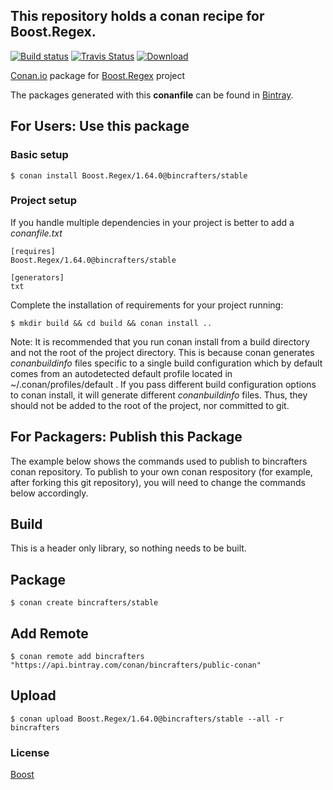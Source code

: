 ## This repository holds a conan recipe for Boost.Regex.

[![Build status](https://ci.appveyor.com/api/projects/status/iqs85a9glbn6qw2f/branch/stable/1.64.0?svg=true)](https://ci.appveyor.com/project/BinCrafters/conan-boost-regex/branch/stable/1.64.0)
[![Travis Status](https://travis-ci.org/bincrafters/conan-boost-regex.svg?branch=stable%2F1.64.0)](https://travis-ci.org/bincrafters/conan-boost-regex)
[![Download](https://api.bintray.com/packages/bincrafters/public-conan/Boost.Regex%3Abincrafters/images/download.svg?version=1.64.0%3Astable) ](https://bintray.com/bincrafters/public-conan/Boost.Regex%3Abincrafters/1.64.0%3Astable/link)

[Conan.io](https://conan.io) package for [Boost.Regex](https://github.com/Boostorg/Regex) project

The packages generated with this **conanfile** can be found in [Bintray](https://bintray.com/bincrafters/public-conan/Boost.Regex%3Abincrafters).

## For Users: Use this package

### Basic setup

    $ conan install Boost.Regex/1.64.0@bincrafters/stable

### Project setup

If you handle multiple dependencies in your project is better to add a *conanfile.txt*

    [requires]
    Boost.Regex/1.64.0@bincrafters/stable

    [generators]
    txt

Complete the installation of requirements for your project running:

    $ mkdir build && cd build && conan install ..
	
Note: It is recommended that you run conan install from a build directory and not the root of the project directory.  This is because conan generates *conanbuildinfo* files specific to a single build configuration which by default comes from an autodetected default profile located in ~/.conan/profiles/default .  If you pass different build configuration options to conan install, it will generate different *conanbuildinfo* files.  Thus, they should not be added to the root of the project, nor committed to git. 

## For Packagers: Publish this Package

The example below shows the commands used to publish to bincrafters conan repository. To publish to your own conan respository (for example, after forking this git repository), you will need to change the commands below accordingly. 

## Build  

This is a header only library, so nothing needs to be built.

## Package 

    $ conan create bincrafters/stable
	
## Add Remote

	$ conan remote add bincrafters "https://api.bintray.com/conan/bincrafters/public-conan"

## Upload

    $ conan upload Boost.Regex/1.64.0@bincrafters/stable --all -r bincrafters

### License
[Boost](www.boost.org/LICENSE_1_0.txt)
